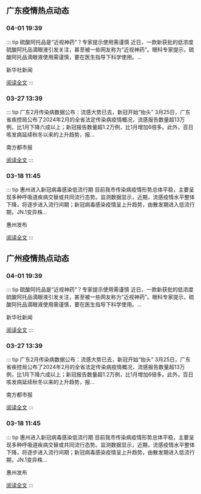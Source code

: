 
## 广东疫情热点动态

  
### 04-01 19:39
::: tip 硫酸阿托品是“近视神药”？专家提示使用需谨慎
近日，一款新获批的低浓度硫酸阿托品滴眼液引发关注，甚至被一些网友称为“近视神药”。眼科专家提示，硫酸阿托品滴眼液使用需谨慎，要在医生指导下科学使用。...

新华社新闻

[阅读全文](https://view.inews.qq.com/a/20240401A090XQ00?uid=8QIf3n5c5YwYuDrY7gI=&chlid=news_news_antip&suid=8QIf3n5c5YwYuDrY7gI=)
:::

### 03-27 13:39
::: tip 广东2月传染病数据公布：流感大势已去，新冠开始“抬头”
3月25日，广东省疾控局公布了2024年2月的全省法定传染病疫情概况，流感报告数量超13万例，比1月下降六成以上；新冠报告数量超1.2万例，比1月增加6倍多。此外，百日咳发病延续秋冬以来的上升趋势，报...

南方都市报

[阅读全文](https://view.inews.qq.com/a/20240327A04OZV00?uid=8QIf3n5c5YwYuDrY7gI%3D)
:::

### 03-18 11:45
::: tip 惠州进入新冠病毒感染低流行期
目前我市传染病疫情形势总体平稳，主要呈现多种呼吸道疾病交替或共同流行态势。监测数据显示，近期，流感疫情水平整体下降，将逐步进入流行间期；新冠病毒感染疫情呈上升趋势，由散发期进入低流行期，JN.1变异株...

惠州发布

[阅读全文](https://view.inews.qq.com/a/20240318A03ANR00?uid=8QIf3n5c5YwYuDrY7gI=&chlid=_qqnews_custom_search_pictext&suid=8QIf3n5c5YwYuDrY7gI=)
:::


## 广州疫情热点动态

  
### 04-01 19:39
::: tip 硫酸阿托品是“近视神药”？专家提示使用需谨慎
近日，一款新获批的低浓度硫酸阿托品滴眼液引发关注，甚至被一些网友称为“近视神药”。眼科专家提示，硫酸阿托品滴眼液使用需谨慎，要在医生指导下科学使用。...

新华社新闻

[阅读全文](https://view.inews.qq.com/a/20240401A090XQ00?uid=8QIf3n5c5YwYuDrY7gI=&chlid=news_news_antip&suid=8QIf3n5c5YwYuDrY7gI=)
:::

### 03-27 13:39
::: tip 广东2月传染病数据公布：流感大势已去，新冠开始“抬头”
3月25日，广东省疾控局公布了2024年2月的全省法定传染病疫情概况，流感报告数量超13万例，比1月下降六成以上；新冠报告数量超1.2万例，比1月增加6倍多。此外，百日咳发病延续秋冬以来的上升趋势，报...

南方都市报

[阅读全文](https://view.inews.qq.com/a/20240327A04OZV00?uid=8QIf3n5c5YwYuDrY7gI%3D)
:::

### 03-18 11:45
::: tip 惠州进入新冠病毒感染低流行期
目前我市传染病疫情形势总体平稳，主要呈现多种呼吸道疾病交替或共同流行态势。监测数据显示，近期，流感疫情水平整体下降，将逐步进入流行间期；新冠病毒感染疫情呈上升趋势，由散发期进入低流行期，JN.1变异株...

惠州发布

[阅读全文](https://view.inews.qq.com/a/20240318A03ANR00?uid=8QIf3n5c5YwYuDrY7gI=&chlid=_qqnews_custom_search_pictext&suid=8QIf3n5c5YwYuDrY7gI=)
:::

